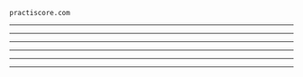     practiscore.com
_________________________________________________________________________________________________________________

_________________________________________________________________________________________________________________

_________________________________________________________________________________________________________________

_________________________________________________________________________________________________________________

_________________________________________________________________________________________________________________

_________________________________________________________________________________________________________________
